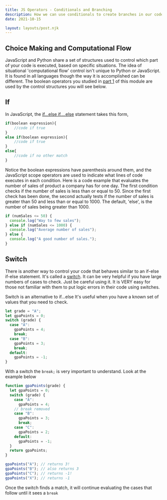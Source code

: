 ```yaml
---
title: JS Operators - Conditionals and Branching
description: How we can use conditionals to create branches in our code.
date: 2021-10-15

layout: layouts/post.njk
---
```


## Choice Making and Computational Flow

JavaScript and Python share a set of structures used to control which part of your code is executed, based on specific situations. The idea of situational 'computational flow' control isn't unique to Python or JavaScript. It is found in all languages though the way it is accomplished can be different. The boolean operators you studied in [part 1](../prepare1/) of this module are used by the control structures you will see below.

## If

In JavaScript, the [if...else if....else](https://developer.mozilla.org/en-US/docs/Web/JavaScript/Reference/Statements/if...else) statement takes this form,

```javascript
if(boolean expression){
	//code if true
}
else if(boolean expression){
	//code if true
}
else{
	//code if no other match
}
```

Notice the boolean expressions have parenthesis around them, and the JavaScript scope operators are used to indicate what lines of code executes in each condition. Here is a code example that evaluates the number of sales of product a company has for one day. The first condition checks if the number of sales is less than or equal to 50. Since the first check has been done, the second actually tests if the number of sales is greater than 50 and less than or equal to 1000. The default, 'else', is the number of sales being greater than 1000.

```javascript
if (numSales <= 50) {
  console.log("Way to few sales");
} else if (numSales <= 1000) {
  console.log("Average number of sales");
} else {
  console.log("A good number of sales.");
}
```

## Switch

There is another way to control your code that behaves similar to an if-else if-else statement. It's called a [switch](https://www.w3schools.com/js/js_switch.asp). It can be very helpful if you have large numbers of cases to check. Just be careful using it. It is VERY easy for those not familiar with them to put logic errors in their code using switches.

Switch is an alternative to if...else It's useful when you have a known set of values that you need to check.

```javascript
let grade = "A";
let gpaPoints = 0;
switch (grade) {
  case "A":
    gpaPoints = 4;
    break;
  case "B":
    gpaPoints = 3;
    break;
  default:
    gpaPoints = -1;
}
```

With a switch the `break;` is very important to understand. Look at the example below

```javascript
function gpaPoints(grade) {
  let gpaPoints = 0;
  switch (grade) {
    case "A":
      gpaPoints = 4;
    // break removed
    case "B":
      gpaPoints = 3;
      break;
    case "C":
      gpaPoints = 2;
    default:
      gpaPoints = -1;
  }
  return gpaPoints;
}

gpaPoints("A"); // returns 3!
gpaPoints("B"); // also returns 3
gpaPoints("C"); // returns -1!
gpaPoints("X"); // returns -1
```

Once the switch finds a match, it will continue evaluating the cases that follow until it sees a `break`
